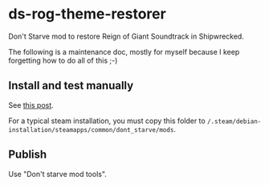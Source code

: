 # ds-rog-theme-restorer

Don't Starve mod to restore Reign of Giant Soundtrack in Shipwrecked.

The following is a maintenance doc, mostly for myself because I keep forgetting how to do all of this ;-)

## Install and test manually

See [this post](https://forums.kleientertainment.com/forums/topic/29657-how-to-install-and-use-mods/).

For a typical steam installation, you must copy this folder to `/.steam/debian-installation/steamapps/common/dont_starve/mods`.

## Publish

Use "Don't starve mod tools".
